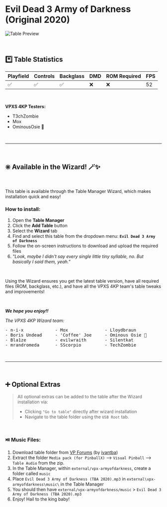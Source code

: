# Evil Dead 3 Army of Darkness (Original 2020)

![Table Preview](../../images/vpx-evil-dead-3-army-of-darkness-preview.png)

<br>

## *️⃣  Table Statistics

| Playfield | Controls | Backglass | DMD | ROM Required | FPS | 
|-----------|----------|-----------|-----|--------------|-----|
| :white_check_mark: | :white_check_mark: | :white_check_mark: | :x: | :x: | 52 |

<br>

**VPXS 4KP Testers:**
  - T3chZombie
  - Mox
  - OminousOsie 🌸

<br>

---

<br>

## ❇️ Available in the Wizard! 🪄✨

<br>

This table is available through the Table Manager Wizard, which makes installation quick and easy!

### How to install:

1.  Open the **Table Manager**
2.  Click the **Add Table** button
3.  Select the **Wizard** tab
4.  Find and select this table from the dropdown menu: **`Evil Dead 3 Army of Darkness`**
5.  Follow the on-screen instructions to download and upload the required files
6. *"Look, maybe I didn't say every single little tiny syllable, no. But basically I said them, yeah."*

<br>

Using the Wizard ensures you get the latest table version, have all required files (ROM, backglass, etc.), and have all the VPXS 4KP team's table tweaks and improvements!

<br>

__*We hope you enjoy!!*__

*The VPXS 4KP Wizard team:*
<pre>
- n-i-x            - Mox              - Lloydbraun
- Boris Undead     - 'Coffee' Joe     - Ominous Osie 🌸
- Bla1ze           - evilwraith       - Silentkat        
- mrandromeda      - SScorpio         - TechZombie
</pre>


<br>

---

<br>

## ➕ Optional Extras

> All optional extras can be added to the table after the Wizard installation via: 
> -  Clicking `"Go to table"` directly after wizard installation
> -  Navigate to the table folder using the `USB Root` tab.

<br>

### ⏯️ Music Files:

1.  Download table folder from [VP Forums](https://www.vpforums.org/index.php?app=downloads&showfile=14777) (by [ivantba](https://www.vpforums.org/index.php?showuser=123858))
2.  Extract the folder `Media pack (for PinballX)` --> `Visual Pinball` --> `Table Audio` from the zip.
3.  In the Table Manager, within `external/vpx-armyofdarkness`, create a folder called `music`
4.  Place `Evil Dead 3 Army of Darkness (TBA 2020).mp3` in `external\vpx-armyofdarkness\music\` in the Table Manager
5.  You should then have `external/vpx-armyofdarkness/music` > `Evil Dead 3 Army of Darkness (TBA 2020).mp3`
6.  Enjoy! Hail to the king baby!


<br>
<br>
<br>
<br>
<br>
